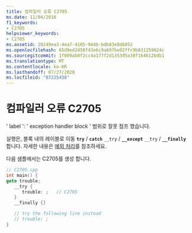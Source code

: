 ```yaml
---
title: 컴파일러 오류 C2705
ms.date: 11/04/2016
f1_keywords:
- C2705
helpviewer_keywords:
- C2705
ms.assetid: 29249ea3-4ea7-4105-944b-bdb83e8d6852
ms.openlocfilehash: 65d9ed2458f43e6c9a697be02ffc9b831259624c
ms.sourcegitcommit: 1f009ab0f2cc4a177f2d1353d5a38f164612bdb1
ms.translationtype: MT
ms.contentlocale: ko-KR
ms.lasthandoff: 07/27/2020
ms.locfileid: "87225438"
---
```

# <a name="compiler-error-c2705"></a>컴파일러 오류 C2705

' label ': ' exception handler block ' 범위로 잘못 점프 했습니다.

실행은, 블록 내의 레이블로 이동 **`try`** / **`catch`** `__try` / **`__except`** `__try` / **`__finally`** 합니다. 자세한 내용은 [예외 처리](../../cpp/exception-handling-in-visual-cpp.md)를 참조하세요.

다음 샘플에서는 C2705를 생성 합니다.

```cpp
// C2705.cpp
int main() {
goto trouble;
   __try {
      trouble: ;   // C2705
   }
   __finally {}

   // try the following line instead
   // trouble: ;
}
```
